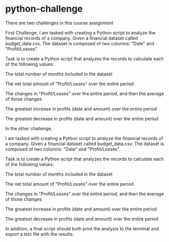 # python-challenge
There are two challenges in this course assignment

First Challenge, I am tasked with creating a Python script to analyze the financial records of a company. Given a financial dataset called budget_data.csv. The dataset is composed of two columns: "Date" and "Profit/Losses".

Task is to create a Python script that analyzes the records to calculate each of the following values:

The total number of months included in the dataset

The net total amount of "Profit/Losses" over the entire period

The changes in "Profit/Losses" over the entire period, and then the average of those changes

The greatest increase in profits (date and amount) over the entire period

The greatest decrease in profits (date and amount) over the entire period

In the other challenge,

I am tasked with creating a Python script to analyze the financial records of a company. Given a financial dataset called budget_data.csv. The dataset is composed of two columns: "Date" and "Profit/Losses".

Task is to create a Python script that analyzes the records to calculate each of the following values:

The total number of months included in the dataset

The net total amount of "Profit/Losses" over the entire period

The changes in "Profit/Losses" over the entire period, and then the average of those changes

The greatest increase in profits (date and amount) over the entire period

The greatest decrease in profits (date and amount) over the entire period

In addition, a final script should both print the analysis to the terminal and export a text file with the results.
